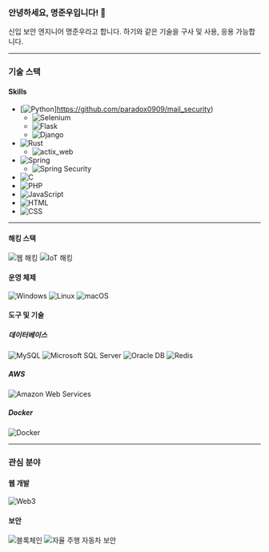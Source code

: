 ### 안녕하세요, 명준우입니다! 👋
신입 보안 엔지니어 명준우라고 합니다.
하기와 같은 기술을 구사 및 사용, 응용 가능합니다.

---

<!--
**paradox0909/paradox0909** is a ✨ _special_ ✨ repository because its `README.md` (this file) appears on your GitHub profile.

Here are some ideas to get you started:

- 🔭 I’m currently working on ...
- 🌱 I’m currently learning ...
- 👯 I’m looking to collaborate on ...
- 🤔 I’m looking for help with ...
- 💬 Ask me about ...
- 📫 How to reach me: ...
- 😄 Pronouns: ...
- ⚡ Fun fact: ...
-->
### 기술 스택

#### Skills
- [![Python](https://img.shields.io/badge/python-3776AB.svg?style=for-the-badge&logo=python&logoColor=white)]https://github.com/paradox0909/mail_security)
  - ![Selenium](https://img.shields.io/badge/selenium-43B02A.svg?style=for-the-badge&logo=selenium&logoColor=white)
  - ![Flask](https://img.shields.io/badge/flask-000000.svg?style=for-the-badge&logo=flask&logoColor=white)
  - ![Django](https://img.shields.io/badge/django-092E20.svg?style=for-the-badge&logo=django&logoColor=white)
- ![Rust](https://img.shields.io/badge/rust-orange.svg?style=for-the-badge&logo=rust&logoColor=white)
  - ![actix_web](https://img.shields.io/badge/actix_web-5176b6.svg?style=for-the-badge&logo=rust&logoColor=white)
- ![Spring](https://img.shields.io/badge/spring-6DB33F.svg?style=for-the-badge&logo=spring&logoColor=white)
  - ![Spring Security](https://img.shields.io/badge/spring_security-6DB33F.svg?style=for-the-badge&logo=spring&logoColor=white)
- ![C](https://img.shields.io/badge/C-3776AB.svg?style=for-the-badge&logo=C&logoColor=white)
- ![PHP](https://img.shields.io/badge/php-777BB4.svg?style=for-the-badge&logo=php&logoColor=white)
- ![JavaScript](https://img.shields.io/badge/javascript-F7DF1E.svg?style=for-the-badge&logo=javascript&logoColor=black)
- ![HTML](https://img.shields.io/badge/html-E34F26.svg?style=for-the-badge&logo=html5&logoColor=white)
- ![CSS](https://img.shields.io/badge/css-1572B6.svg?style=for-the-badge&logo=css3&logoColor=white)

---

#### 해킹 스택
![웹 해킹](https://img.shields.io/badge/web_hacking-20232a.svg?style=for-the-badge&logo=cmd&logoColor=61DAFB)
![IoT 해킹](https://img.shields.io/badge/IoT_Hacking-20232a.svg?style=for-the-badge&logo=IoT&logoColor=61DAFB)

#### 운영 체제
![Windows](https://img.shields.io/badge/Windows-0078D6.svg?style=for-the-badge&logo=windows&logoColor=white)
![Linux](https://img.shields.io/badge/Linux-FCC624.svg?style=for-the-badge&logo=linux&logoColor=black)
![macOS](https://img.shields.io/badge/macOS-000000.svg?style=for-the-badge&logo=apple&logoColor=white)

#### 도구 및 기술
##### 데이터베이스
![MySQL](https://img.shields.io/badge/mysql-4479A1.svg?style=for-the-badge&logo=mysql&logoColor=white)
![Microsoft SQL Server](https://img.shields.io/badge/mssql-CC2927.svg?style=for-the-badge&logo=microsoftsqlserver&logoColor=white)
![Oracle DB](https://img.shields.io/badge/oracle_db-F80000.svg?style=for-the-badge&logo=oracle&logoColor=white)
![Redis](https://img.shields.io/badge/redis-DC382D.svg?style=for-the-badge&logo=redis&logoColor=white)

##### AWS
![Amazon Web Services](https://img.shields.io/badge/AWS-232F3E.svg?style=for-the-badge&logo=amazonaws&logoColor=white)

##### Docker
![Docker](https://img.shields.io/badge/docker-2496ED.svg?style=for-the-badge&logo=docker&logoColor=white)

---

### 관심 분야

#### 웹 개발
![Web3](https://img.shields.io/badge/web3-20232a.svg?style=for-the-badge&logo=web3&logoColor=61DAFB)

#### 보안
![블록체인](https://img.shields.io/badge/blockchain-20232a.svg?style=for-the-badge&logo=blockchain&logoColor=61DAFB)
![자율 주행 자동차 보안](https://img.shields.io/badge/autonomous_car_security-20232a.svg?style=for-the-badge&logo=car&logoColor=61DAFB)

